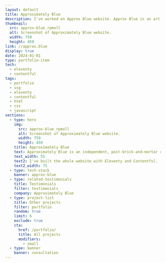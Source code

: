 ```yaml
---
layout: default
title: Approximately Blue
description: I've worked on Approx Blue website. Approx Blue is an art brokerage and management service mainly dealing with blue-chip fine art prints.
thumbnail:
  src: approx-blue_rpmoll
  alt: Screenshot of Approximately Blue website.
  width: 759
  height: 459
link: //approx.blue
display: true
date: 2024-01-01
type: portfolio-item
tech:
  - eleventy
  - contentful
tags:
  - portfolio
  - ssg
  - eleventy
  - contentful
  - html
  - css
  - javascript
sections:
  - type: hero
    img:
      src: approx-blue_rpmoll
      alt: Screenshot of Approximately Blue website.
      width: 759
      height: 459
    title: Approximately Blue
    text: Approximately Blue is an independent, post-brick-and-mortar company and art brokerage and management service that mainly deals with blue-chip fine art prints in the primary market and advises on art transactions.
    text_width: 55
    text2: I've built the whole website with Eleventy and Contentful.
    text2_width: 75
  - type: tech-stack
    banner: approx-blue
  - type: related-testimonials
    title: Testimonials
    filter: testimonials
    company: Approximately Blue
  - type: project-list
    title: Other projects
    filter: portfolio
    random: true
    limit: 6
    exclude: true
    cta:
      href: /portfolio/
      title: All projects
      modifiers:
        - small
  - type: banner
    banner: consultation
---
```

